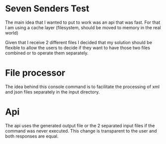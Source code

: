 # Seven Senders Test

The main idea that I wanted to put to work was an api that was fast. For
that I am using a cache layer (filesystem, should be moved to memory in 
the real world)

Given that I receive 2 different files I decided that my solution should
be flexible to allow the users to decide if they want to have those two
files combined or to operate them separately.

# File processor

The idea behind this console command is to facilitate the processing of
xml and json files separately in the input directory.

# Api

The api uses the generated output file or the 2 separated input files
if the command was never executed. This change is transparent to the
user and both responses are equal.